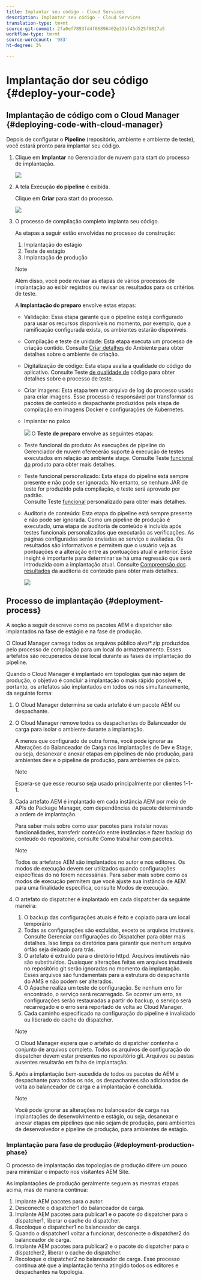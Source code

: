 ```yaml
---
title: Implantar seu código - Cloud Services
description: Implantar seu código - Cloud Services
translation-type: tm+mt
source-git-commit: 2fa0ef7893fd4f06896402e33bf45d525f0817a5
workflow-type: tm+mt
source-wordcount: '983'
ht-degree: 3%

---
```



# Implantação dor seu  código {#deploy-your-code}

## Implantação de código com o Cloud Manager {#deploying-code-with-cloud-manager}

Depois de configurar o **Pipeline** (repositório, ambiente e ambiente de teste), você estará pronto para implantar seu código.

1. Clique em **Implantar** no Gerenciador de nuvem para start do processo de implantação.

   ![](assets/deploy-code1.png)


1. A tela Execução **do pipeline** é exibida.

   Clique em **Criar** para start do processo.

   ![](assets/deploy-code2.png)

1. O processo de compilação completo implanta seu código.

   As etapas a seguir estão envolvidas no processo de construção:

   1. Implantação do estágio
   1. Teste de estágio
   1. Implantação de produção

   >[!NOTE]
   >
   >Além disso, você pode revisar as etapas de vários processos de implantação ao exibir registros ou revisar os resultados para os critérios de teste.

   A **Implantação do preparo** envolve estas etapas:

   * Validação: Essa etapa garante que o pipeline esteja configurado para usar os recursos disponíveis no momento, por exemplo, que a ramificação configurada exista, os ambientes estarão disponíveis.
   * Compilação e teste de unidade: Esta etapa executa um processo de criação contido. Consulte [Criar detalhes](/help/onboarding/getting-access-to-aem-in-cloud/creating-aem-application-project.md#build-environment-details) do Ambiente para obter detalhes sobre o ambiente de criação.
   * Digitalização de código: Esta etapa avalia a qualidade do código do aplicativo. Consulte Teste [de qualidade de](/help/implementing/developing/introduction/understand-test-results.md#code-quality-testing) código para obter detalhes sobre o processo de teste.
   * Criar imagens: Esta etapa tem um arquivo de log do processo usado para criar imagens. Esse processo é responsável por transformar os pacotes de conteúdo e despachante produzidos pela etapa de compilação em imagens Docker e configurações de Kubernetes.
   * Implantar no palco

      ![](assets/stage-deployment.png)
   O **Teste de preparo** envolve as seguintes etapas:

   * Teste funcional do produto: As execuções de pipeline do Gerenciador de nuvem oferecerão suporte à execução de testes executados em relação ao ambiente stage.
Consulte Teste [funcional do](/help/implementing/developing/introduction/understand-test-results.md#product-functional-testing) produto para obter mais detalhes.

   * Teste funcional personalizado: Esta etapa do pipeline está sempre presente e não pode ser ignorada. No entanto, se nenhum JAR de teste for produzido pela compilação, o teste será aprovado por padrão.\
      Consulte Teste [funcional](/help/implementing/developing/introduction/understand-test-results.md#custom-functional-testing) personalizado para obter mais detalhes.

   * Auditoria de conteúdo: Esta etapa do pipeline está sempre presente e não pode ser ignorada. Como um pipeline de produção é executado, uma etapa de auditoria de conteúdo é incluída após testes funcionais personalizados que executarão as verificações. As páginas configuradas serão enviadas ao serviço e avaliadas. Os resultados são informativos e permitem que o usuário veja as pontuações e a alteração entre as pontuações atual e anterior. Esse insight é importante para determinar se há uma regressão que será introduzida com a implantação atual.
Consulte [Compreensão dos resultados](/help/implementing/developing/introduction/understand-test-results.md#content-audit-testing) da auditoria de conteúdo para obter mais detalhes.

      ![](assets/testing-tab.png)





## Processo de implantação {#deployment-process}

A seção a seguir descreve como os pacotes AEM e dispatcher são implantados na fase de estágio e na fase de produção.

O Cloud Manager carrega todos os arquivos público alvo/*.zip produzidos pelo processo de compilação para um local do armazenamento.  Esses artefatos são recuperados desse local durante as fases de implantação do pipeline.

Quando o Cloud Manager é implantado em topologias que não sejam de produção, o objetivo é concluir a implantação o mais rápido possível e, portanto, os artefatos são implantados em todos os nós simultaneamente, da seguinte forma:

1. O Cloud Manager determina se cada artefato é um pacote AEM ou despachante.
1. O Cloud Manager remove todos os despachantes do Balanceador de carga para isolar o ambiente durante a implantação.

   A menos que configurado de outra forma, você pode ignorar as Alterações do Balanceador de Carga nas Implantações de Dev e Stage, ou seja, desanexar e anexar etapas em pipelines de não produção, para ambientes dev e o pipeline de produção, para ambientes de palco.

   >[!NOTE]
   >
   >Espera-se que esse recurso seja usado principalmente por clientes 1-1-1.

1. Cada artefato AEM é implantado em cada instância AEM por meio de APIs do Package Manager, com dependências de pacote determinando a ordem de implantação.

   Para saber mais sobre como usar pacotes para instalar novas funcionalidades, transferir conteúdo entre instâncias e fazer backup do conteúdo do repositório, consulte Como trabalhar com pacotes.

   >[!NOTE]
   >
   >Todos os artefatos AEM são implantados no autor e nos editores. Os modos de execução devem ser utilizados quando configurações específicas do nó forem necessárias. Para saber mais sobre como os modos de execução permitem que você ajuste sua instância de AEM para uma finalidade específica, consulte Modos de execução.

1. O artefato do dispatcher é implantado em cada dispatcher da seguinte maneira:

   1. O backup das configurações atuais é feito e copiado para um local temporário
   1. Todas as configurações são excluídas, exceto os arquivos imutáveis. Consulte Gerenciar configurações do Dispatcher para obter mais detalhes. Isso limpa os diretórios para garantir que nenhum arquivo órfão seja deixado para trás.
   1. O artefato é extraído para o diretório httpd.  Arquivos imutáveis não são substituídos. Quaisquer alterações feitas em arquivos imutáveis no repositório git serão ignoradas no momento da implantação.  Esses arquivos são fundamentais para a estrutura do despachante do AMS e não podem ser alterados.
   1. O Apache realiza um teste de configuração. Se nenhum erro for encontrado, o serviço será recarregado. Se ocorrer um erro, as configurações serão restauradas a partir do backup, o serviço será recarregado e o erro será reportado de volta ao Cloud Manager.
   1. Cada caminho especificado na configuração do pipeline é invalidado ou liberado do cache do dispatcher.

   >[!NOTE]
   >
   >O Cloud Manager espera que o artefato do dispatcher contenha o conjunto de arquivos completo.  Todos os arquivos de configuração do dispatcher devem estar presentes no repositório git. Arquivos ou pastas ausentes resultarão em falha de implantação.

1. Após a implantação bem-sucedida de todos os pacotes de AEM e despachante para todos os nós, os despachantes são adicionados de volta ao balanceador de carga e a implantação é concluída.

   >[!NOTE]
   >
   >Você pode ignorar as alterações no balanceador de carga nas implantações de desenvolvimento e estágio, ou seja, desanexar e anexar etapas em pipelines que não sejam de produção, para ambientes de desenvolvedor e pipeline de produção, para ambientes de estágio.

### Implantação para fase de produção {#deployment-production-phase}

O processo de implantação das topologias de produção difere um pouco para minimizar o impacto nos visitantes AEM Site.

As implantações de produção geralmente seguem as mesmas etapas acima, mas de maneira contínua:

1. Implante AEM pacotes para o autor.
1. Desconecte o dispatcher1 do balanceador de carga.
1. Implante AEM pacotes para publicar1 e o pacote do dispatcher para o dispatcher1, liberar o cache do dispatcher.
1. Recoloque o dispatcher1 no balanceador de carga.
1. Quando o dispatcher1 voltar a funcionar, desconecte o dispatcher2 do balanceador de carga.
1. Implante AEM pacotes para publicar2 e o pacote do dispatcher para o dispatcher2, liberar o cache do dispatcher.
1. Recoloque o dispatcher2 no balanceador de carga.
Esse processo continua até que a implantação tenha atingido todos os editores e despachantes na topologia.


